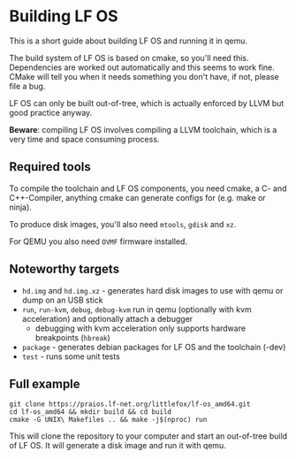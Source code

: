 # Building LF OS

This is a short guide about building LF OS and running it in qemu.

The build system of LF OS is based on cmake, so you'll need this. Dependencies are worked out automatically and
this seems to work fine. CMake will tell you when it needs something you don't have, if not, please file a bug.

LF OS can only be built out-of-tree, which is actually enforced by LLVM but good practice anyway.

**Beware**: compiling LF OS involves compiling a LLVM toolchain, which is a very time and space consuming process.


## Required tools

To compile the toolchain and LF OS components, you need cmake, a C- and C++-Compiler, anything cmake can generate configs for (e.g. make or ninja).

To produce disk images, you'll also need `mtools`, `gdisk` and `xz`.

For QEMU you also need `OVMF` firmware installed.



## Noteworthy targets

* `hd.img` and `hd.img.xz` - generates hard disk images to use with qemu or dump on an USB stick
* `run`, `run-kvm`, `debug`, `debug-kvm` run in qemu (optionally with kvm acceleration) and optionally attach a debugger
  - debugging with kvm acceleration only supports hardware breakpoints (`hbreak`)
* `package` - generates debian packages for LF OS and the toolchain (-dev)
* `test` - runs some unit tests


## Full example

```
git clone https://praios.lf-net.org/littlefox/lf-os_amd64.git
cd lf-os_amd64 && mkdir build && cd build
cmake -G UNIX\ Makefiles .. && make -j$(nproc) run
```

This will clone the repository to your computer and start an out-of-tree build of LF OS. It will generate a disk image and run it with qemu.

